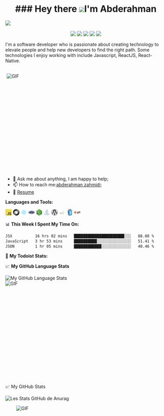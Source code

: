 <h1 align="center">### Hey there <img src="https://media.giphy.com/media/hvRJCLFzcasrR4ia7z/giphy.gif" width="25px">I'm Abderahman </h1>

  ![](https://visitor-badge.glitch.me/badge?page_id=zahmidi1.zahmidi1)
<p align="center">
    <a href="https://twitter.com/abderahmanzahmi"><img src="https://img.shields.io/badge/twitter-%231FA1F1?style=flat&logo=twitter&logoColor=white"/></a>
    <a href="https://www.linkedin.com/in/abderahman-zahmidi-1ab641207/"><img src="https://img.shields.io/badge/linkedin-%230177B5?style=flat&logo=linkedin&logoColor=white"/></a>
    <a href="https://www.youtube.com/watch?v=8NKw0kBkN5E&t=236s"><img src="https://img.shields.io/badge/youtube-%23FF0000?style=flat&logo=youtube&logoColor=white"/></a>
    <a href="https://www.instagram.com/zahmidi/?hl=fr"><img src="https://img.shields.io/badge/instagram-%23E4415F?style=flat&logo=instagram&logoColor=white"/></a>
      <a href="/"><img src="https://img.shields.io/badge/discord-%7289D9?style=flat&logo=discord&logoColor=white"/></a>
  

  </p>



I'm a software developer who is passionate about creating technology to elevate people and help new developers to find the right path. Some technologies I enjoy working with include Javascript, ReactJS, React-Native.


<br />

 <img align="right" alt="GIF" src="https://github.com/zahmidi1/zahmidi1/blob/main/responsive-animate-2017.gif" width="500" height="320" />

  
- 💬 Ask me about anything, I am happy to help;
- 📫 How to reach me:[abderahman zahmidi](https://www.instagram.com/zahmidi/?hl=fr);
- 📝 [Resume](https://drive.google.com/)

**Languages and Tools:**

<code><img height="20" src="https://raw.githubusercontent.com/github/explore/80688e429a7d4ef2fca1e82350fe8e3517d3494d/topics/javascript/javascript.png"></code>
<code><img height="20" src="https://raw.githubusercontent.com/github/explore/80688e429a7d4ef2fca1e82350fe8e3517d3494d/topics/json/json.png"></code>
<code><img height="20" src="https://raw.githubusercontent.com/github/explore/80688e429a7d4ef2fca1e82350fe8e3517d3494d/topics/react/react.png"></code>
<code><img height="20" src="https://raw.githubusercontent.com/github/explore/5c058a388828bb5fde0bcafd4bc867b5bb3f26f3/topics/php/php.png"></code>
<code><img height="20" src="https://raw.githubusercontent.com/github/explore/80688e429a7d4ef2fca1e82350fe8e3517d3494d/topics/nodejs/nodejs.png"></code>
<code><img height="20" src="https://raw.githubusercontent.com/github/explore/80688e429a7d4ef2fca1e82350fe8e3517d3494d/topics/c/c.png"></code>
<code><img height="20" src="https://raw.githubusercontent.com/github/explore/80688e429a7d4ef2fca1e82350fe8e3517d3494d/topics/wordpress/wordpress.png"></code>
<code><img height="20" src="https://raw.githubusercontent.com/github/explore/80688e429a7d4ef2fca1e82350fe8e3517d3494d/topics/mysql/mysql.png"></code>
<code><img height="20" src="https://raw.githubusercontent.com/github/explore/80688e429a7d4ef2fca1e82350fe8e3517d3494d/topics/css/css.png"></code>
<code><img height="20" src="https://raw.githubusercontent.com/github/explore/80688e429a7d4ef2fca1e82350fe8e3517d3494d/topics/git/git.png"></code>

📊 **This Week I Spent My Time On:**

<!--START_SECTION:waka-->

```text
JSX          16 hrs 02 mins   ██████████████████████░░░   88.08 %
JavaScript   3 hr 53 mins     ██████████░░░░░░░░░░░░░░░   51.41 %
JSON         1 hr 05 mins     ████████████░░░░░░░░░░░░░   40.46 %
```



🚧 **My Todoist Stats:**


<!-- TODO-IST:START -->
📈 **My GitHub Language Stats**

![My GitHub Language Stats](https://github-readme-stats.vercel.app/api/top-langs/?username=zahmidi1&langs_count=5&theme=tokyonight)
 <img align="right" alt="GIF" src="https://github.com/zahmidi1/zahmidi1/blob/main/cf51ad748537f4ea6899ab44388ad110.gif" width="600" height="320"  />


<!-- TODO-IST:END -->
📈 My GitHub Stats

![Les Stats GitHub de Anurag](https://github-readme-stats.vercel.app/api?username=zahmidi1&count_private=true&theme=tokyonight&showicons=true)

<img align="right" alt="GIF" src="https://github.com/zahmidi1/zahmidi1/blob/main/alphatestersanimation2.gif" width="470" height="320" />
<!--END_SECTION:waka-->



